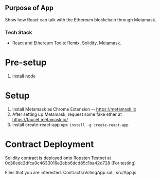 ## Purpose of App

Show how React can talk with the Ethereum blockchain through Metamask.

### Tech Stack
- React and Ethereum Tools: Remix, Solidity, Metamask.

# Pre-setup

1) Install node

# Setup

1) Install Metamask as Chrome Extension -- https://metamask.io
2) After setting up Metamask, request some fake ether at https://faucet.metamask.io/
3) Install create-react-app ``` npm install -g create-react-app ```

# Contract Deployment
Solidity contract is deployed onto Ropsten Testnet at
0x36edc2dfca0c4633016e2ebb6dcd85c1ba42d728 (For testing)

Files that you are interested. Contracts/VotingApp.sol , src/App.js
